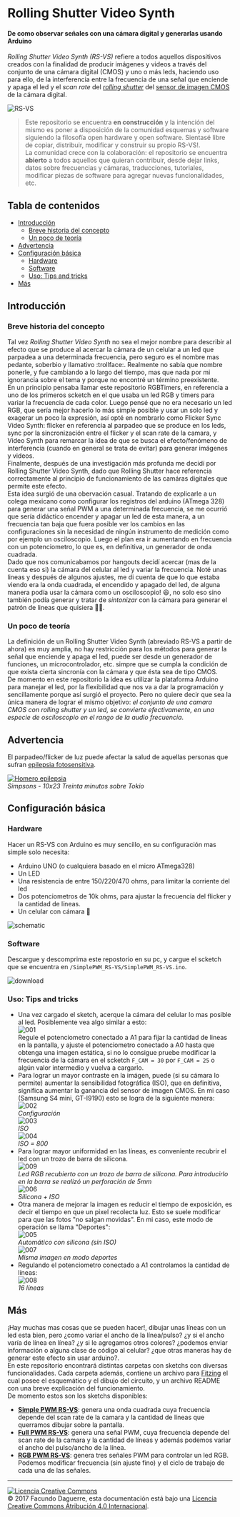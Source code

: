 # Rolling Shutter Video Synth
#### De como observar señales con una cámara digital y generarlas usando Arduino  

*Rolling Shutter Video Synth (RS-VS)* refiere a todos aquellos dispositivos creados con la finalidad de producir imágenes y videos a través del conjunto de una cámara digital (CMOS) y uno o más leds, haciendo uso para ello, de la interferencia entre la frecuencia de una señal que enciende y apaga el led y el *scan rate* del [*rolling shutter*](https://en.wikipedia.org/wiki/Rolling_shutter) del [sensor de imagen CMOS](https://es.wikipedia.org/wiki/Sensor_CMOS) de la cámara digital.

![RS-VS](/img/Screenshot.png "RS-VS")

>Este repositorio se encuentra **en construcción** y la intención del mismo es poner a disposición de la comunidad esquemas y software siguiendo la filosofía open hardware y open software. Sientasé libre de copiar, distribuir, modificar y construir su propio RS-VS!.  
>La comunidad crece con la colaboración: el repositorio se encuentra **abierto** a todos aquellos que quieran contribuir, desde dejar  links, datos sobre frecuencias y cámaras, traducciones, tutoriales, modificar piezas de software para agregar nuevas funcionalidades, etc.


## Tabla de contenidos
<!-- TOC depthFrom:2 depthTo:6 withLinks:1 updateOnSave:0 orderedList:0 -->

- [Introducción](#introduccin)
	- [Breve historia del concepto](#breve-historia-del-concepto)
	- [Un poco de teoría](#un-poco-de-teoría)
- [Advertencia](#advertencia)
- [Configuración básica](#configuración-básica)
	- [Hardware](#hardware)
	- [Software](#software)
	- [Uso: Tips and tricks](#uso-tips-and-tricks)
- [Más](#más)

<!-- /TOC -->

## Introducción
### Breve historia del concepto
Tal vez *Rolling Shutter Video Synth* no sea el mejor nombre para describir al efecto que se produce al acercar la cámara de un celular a un led que parpadea a una determinada frecuencia, pero seguro es el nombre mas pedante, soberbio y llamativo :trollface:. Realmente no sabía que nombre ponerle, y fue cambiando a lo largo del tiempo, mas que nada por mi ignorancia sobre el tema y porque no encontré un término preexistente.  
En un principio pensaba llamar este repositorio RGBTimers, en referencia a uno de los primeros scketch en el que usaba un led RGB y timers para variar la frecuencia de cada color. Luego pensé que no era necesario un led RGB, que sería mejor hacerlo lo más simple posible y usar un solo led y exagerar un poco la expresión, así opté en nombrarlo como Flicker Sync Video Synth: flicker en referencia al parpadeo que se produce en los leds, sync por la sincronización entre el flicker y el scan rate de la camara, y Video Synth para remarcar la idea de que se busca el efecto/fenómeno de interferencia (cuando en general se trata de evitar) para generar imágenes y videos.  
Finalmente, después de una investigación más profunda me decidí por Rolling Shutter Video Synth, dado que Rolling Shutter hace referencia correctamente al principio de funcionamiento de las camáras digitales que permite este efecto.  
Esta idea surgió de una obervación casual. Tratando de explicarle a un colega mexicano como configurar los registros del arduino (ATmega 328) para generar una señal PWM a una determinada frecuencia, se me ocurrió que sería didáctico encender y apagar un led de esta manera, a un frecuencia tan baja que fuera posible ver los cambios en las configuraciones sin la necesidad de ningún instrumento de medición como por ejemplo un osciloscopio. Luego el plan era ir aumentando en frecuencia con un potenciometro, lo que es, en definitiva, un generador de onda cuadrada.  
Dado que nos comunicabamos por hangouts decidí acercar (mas de la cuenta eso si) la cámara del celular al led y variar la frecuencia. Noté unas lineas y después de algunos ajustes, me di cuenta de que lo que estaba viendo era la onda cuadrada, el encendido y apagado del led, de alguna manera podía usar la cámara como un osciloscopio! :smiley:, no solo eso sino también podía generar y tratar de *sintonizar* con la cámara para generar el patrón de lineas que quisiera :clap::clap:.  

### Un poco de teoría
La definición de un Rolling Shutter Video Synth (abreviado RS-VS a partir de ahora) es muy amplia, no hay restricción para los métodos para generar la señal que enciende y apaga el led, puede ser desde un generador de funciones, un microcontrolador, etc. simpre que se cumpla la condición de que exista cierta sincronía con la cámara y que ésta sea de tipo CMOS.  
De momento en este repositorio la idea es utilizar la plataforma Arduino para manejar el led, por la flexibilidad que nos va a dar la programación y sencillamente porque así surgió el proyecto. Pero no quiere decir que sea la única manera de lograr el mismo objetivo: *el conjunto de una camara CMOS con rolling shutter y un led, se convierte efectivamente, en una especie de osciloscopio en el rango de la audio frecuencia*.


## Advertencia
El parpadeo/flicker de luz puede afectar la salud de aquellas personas que sufran [epilepsia fotosensitiva](https://es.wikipedia.org/wiki/Epilepsia_fotosensitiva).

[ ![Homero epilepsia](https://img.youtube.com/vi/4RGrcWkNlGE/0.jpg "Click para ver") ](https://youtu.be/4RGrcWkNlGE)  
*Simpsons - 10x23 Treinta minutos sobre Tokio*

## Configuración básica  

### Hardware
Hacer un RS-VS con Arduino es muy sencillo, en su configuración mas simple solo necesita:
+ Arduino UNO (o cualquiera basado en el micro ATmega328)
+ Un LED
+ Una resistencia de entre 150/220/470 ohms, para limitar la corriente del led
+ Dos potenciometros de 10k ohms, para ajustar la frecuencia del flicker y la cantidad de líneas.
+ Un celular con cámara :iphone:

![schematic](/SimplePWM_RS-VS/SimplePWM_RS-VS.png)

### Software
Descargue y descomprima este repostorio en su pc, y cargue el scketch que se encuentra en `/SimplePWM_RS-VS/SimplePWM_RS-VS.ino`.  

![download](/img/download.png)  

### Uso: Tips and tricks
+ Una vez cargado el sketch, acerque la cámara del celular lo mas posible al led. Posiblemente vea algo similar a esto:  
![001](/img/001.png)  
Regule el potenciometro conectado a A1 para fijar la cantidad de lineas en la pantalla, y ajuste el potenciometro conectado a A0 hasta que obtenga una imagen estática, si no lo consigue pruebe modificar la frecuencia de la cámara en el scketch `F_CAM = 30` por `F_CAM = 25` o algún valor intermedio y vuelva a cargarlo.  
+ Para lograr un mayor contraste en la imágen, puede (si su cámara lo permite) aumentar la sensibilidad fotográfica (ISO), que en definitiva, significa aumentar la ganancia del sensor de imagen CMOS. En mi caso (Samsung S4 mini, GT-I9190) esto se logra de la siguiente manera:  
![002](/img/002.png)  
*Configuración*  
![003](/img/003.png)  
*ISO*  
![004](/img/004.png)  
*ISO = 800*  
+ Para lograr mayor uniformidad en las líneas, es conveniente recubrir el led con un trozo de barra de silicona.   
![009](/img/009.png)  
*Led RGB recubierto con un trozo de barra de silicona. Para introducirlo en la barra se realizó un perforación de 5mm*  
![006](/img/006.png)  
*Silicona + ISO*  
+ Otra manera de mejorar la imagen es reducir el tiempo de exposición, es decir el tiempo en que un pixel recolecta luz. Esto se suele modificar para que las fotos "no salgan movidas". En mi caso, este modo de operación se llama "Deportes":  
![005](/img/005.png)  
*Automático con silicona (sin ISO)*  
![007](/img/007.png)  
*Misma imagen en modo deportes*   
+ Regulando el potenciometro conectado a A1 controlamos la cantidad de líneas:   
![008](/img/008.png)  
*16 líneas*  


## Más
¡Hay muchas mas cosas que se pueden hacer!, dibujar unas líneas con un led esta bien, pero ¿como variar el ancho de la línea/pulso? ¿y si el ancho varía de línea en línea? ¿y si le agregamos otros colores? ¿podemos enviar información o alguna clase de código al celular? ¿que otras maneras hay de generar este efecto sin usar arduino?.  
En este repositorio encontrará distintas carpetas con sketchs con diversas funcionalidades. Cada carpeta además, contiene un archivo para [Fitzing](http://fritzing.org/home/) el cual posee el esquemático y el dibujo del circuito, y un archivo README con una breve explicación del funcionamiento.  
De momento estos son los sketchs disponibles:
+ [**Simple PWM RS-VS**](https://github.com/derfaq/Rolling-Shutter-Video-Synth/tree/master/SimplePWM_RS-VS): genera una onda cuadrada cuya frecuencia depende del scan rate de la camara y la cantidad de líneas que querramos dibujar sobre la pantalla.
+ [**Full PWM RS-VS**](https://github.com/derfaq/Rolling-Shutter-Video-Synth/tree/master/FullPWM_RS-VS): genera una señal PWM, cuya frecuencia depende del scan rate de la camara y la cantidad de líneas y además podemos variar el ancho del pulso/ancho de la línea.
+ [**RGB PWM RS-VS**](https://github.com/derfaq/Rolling-Shutter-Video-Synth/tree/master/RGB_PWM_RS-VS): genera tres señales PWM para controlar un led RGB. Podemos modificar frecuencia (sin ajuste fino) y el ciclo de trabajo de cada una de las señales.



---

<a rel="license" href="http://creativecommons.org/licenses/by/4.0/"><img alt="Licencia Creative Commons" style="border-width:0" src="https://i.creativecommons.org/l/by/4.0/88x31.png" /></a><br /> © 2017 Facundo Daguerre, esta documentación está bajo una <a rel="license" href="http://creativecommons.org/licenses/by/4.0/">Licencia Creative Commons Atribución 4.0 Internacional</a>.
